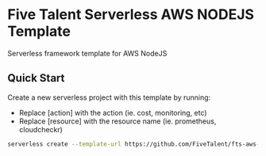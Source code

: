 # Five Talent Serverless AWS NODEJS Template

Serverless framework template for AWS NodeJS

## Quick Start

Create a new serverless project with this template by running:
- Replace [action] with the action (ie. cost, monitoring, etc)
- Replace [resource] with the resource name (ie. prometheus, cloudcheckr)

```bash
serverless create --template-url https://github.com/FiveTalent/fts-aws-nodejs/tree/master/templates/fts-aws-empath-service-template --path /path_to_awesome_service --name [action]-service-[resource]
```
